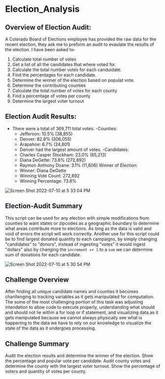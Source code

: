 # Election_Analysis

## Overview of Election Audit:
A Colorado Board of Elections employee has provided the raw data for the recent election, they ask me to preform an audit to evaulate the results of the election. I have been asked to-
1. Calculate total number of votes
2. Get a list of all the candidates that where voted for. 
3. Calculate the total number votes for each canduidate. 
4. Find the percentages for each candidate. 
5. Determine the winner of the election based on populat vote.
6. Determine the contributing counties
7. Calculate the total number of votes for each county
8. Find a percentage of votes per county
9. Determine the largest voter turnout

## Election Audit Results: 
- There were a total of 369,711 total votes.
-Counties:
    - Jefferson: 10.5% (38,855)
    - Denver: 82.8% (306,055)
    - Arapahoe: 6.7% (24,801)
    - Denver had the largest amount of votes.
-Candidates:
    - Charles Casper Stockham: 23.0% (85,213)
    - Diana DeGette: 73.8% (272,892)
    - Raymon Anthony Doane: 3.1% (11,606)
Winner of Election:
    - Winner: Diana DeGette
    - Winning Vote Count: 272,892
    - Winning Percentage: 73.8%
    
![Screen Shot 2022-07-10 at 5 33 04 PM](https://user-images.githubusercontent.com/107026442/178168747-b8936c7b-24f6-4344-a7f5-2ab28b66d22a.png)

## Election-Audit Summary
This script can be used for any election with simple modifications from counties to want states or zipcodes as a geographic boundary to determine what areas contribute more to elections. As long as the data is valid and void of errors the script will work correctly. Another use for this script could be to find largest donated quantity to each campaigns, by simply changing "candidates" to "donors", instead of ingesting "votes" it would ingest "dollars" also by changing the `increment =+ 1` to a `sum` we can determine sum of donations for each candidate. 

![Screen Shot 2022-07-10 at 5 30 54 PM](https://user-images.githubusercontent.com/107026442/178168671-40269294-535f-4707-9cd6-b0a29cf0e2e4.png)

## Challenge Overview
 After finding all unique candidate names and counties it becomes chanllenging to tracking variables as it gets manipulated for computation. The some of the most challenging portion of this task was adjusting intendation to allow code to execute properly, understanding what should and should not lie within a for loop or if statement, and visualizing data as it gets manipulated because we cannot always physically see what is happening to the data we have to rely on our knowledge to visualize the state of the data as it undergoes processing. 

## Challenge Summary
Audit the election results and determine the winner of the election. Show the percentage and popular vote per candidate. Audit county votes and determine the county with the largest voter turnout. Show the percentage of voters and quantity of votes per county.
